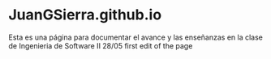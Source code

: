 # JuanGSierra.github.io
Esta es una página para documentar el avance y las enseñanzas en la clase de Ingenieria de Software II
28/05 first edit of the page

